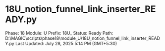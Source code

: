# 18U_notion_funnel_link_inserter_READY.py

Phase: 18
Module: U
Prefix: 18U_
Status: Ready
Path: D:\MAGIC\scripts\phase18\module_U\18U_notion_funnel_link_inserter_READY.py
Last Updated: July 28, 2025 5:14 PM (GMT+5:30)